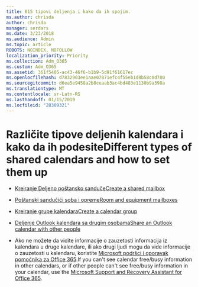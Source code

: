 ```yaml
---
title: 615 tipovi deljenja i kako da ih spojim.
ms.author: chrisda
author: chrisda
manager: serdars
ms.date: 3/23/2018
ms.audience: Admin
ms.topic: article
ROBOTS: NOINDEX, NOFOLLOW
localization_priority: Priority
ms.collection: Adm_O365
ms.custom: Adm_O365
ms.assetid: 361f5405-ac43-46f6-b1b9-5d91f61617ec
ms.openlocfilehash: d7832903ee1aae07871efc4f55eb1d8b58c0d780
ms.sourcegitcommit: d6ea5e9458a2b8ceaab3ac4bd483e1130b9a398a
ms.translationtype: MT
ms.contentlocale: sr-Latn-RS
ms.lasthandoff: 01/15/2019
ms.locfileid: "28309321"
---
```

# <a name="different-types-of-shared-calendars-and-how-to-set-them-up"></a><span data-ttu-id="43ee2-102">Različite tipove deljenih kalendara i kako da ih podesite</span><span class="sxs-lookup"><span data-stu-id="43ee2-102">Different types of shared calendars and how to set them up</span></span>

- [<span data-ttu-id="43ee2-103">Kreiranje Deljeno poštansko sanduče</span><span class="sxs-lookup"><span data-stu-id="43ee2-103">Create a shared mailbox</span></span>](https://support.office.com/article/871a246d-3acd-4bba-948e-5de8be0544c9)
    
- [<span data-ttu-id="43ee2-104">Poštanski sandučići soba i opreme</span><span class="sxs-lookup"><span data-stu-id="43ee2-104">Room and equipment mailboxes</span></span>](https://support.office.com/article/9f518a6d-1e2c-4d44-93f3-e19013a1552b)
    
- [<span data-ttu-id="43ee2-105">Kreiranje grupe kalendara</span><span class="sxs-lookup"><span data-stu-id="43ee2-105">Create a calendar group</span></span>](https://support.office.com/article/8385667b-d758-4489-a53f-f542dd01e6ff)
    
- [<span data-ttu-id="43ee2-106">Deljenje Outlook kalendara sa drugim osobama</span><span class="sxs-lookup"><span data-stu-id="43ee2-106">Share an Outlook calendar with other people</span></span>](https://support.office.com/article/353ed2c1-3ec5-449d-8c73-6931a0adab88)
    
- <span data-ttu-id="43ee2-107">Ako ne možete da vidite informacije o zauzetosti informacija iz kalendara u druge kalendare, ili ako drugi ljudi mogu da vide informacije o zauzetosti u kalendaru, koristite [Microsoft podršci i oporavak pomoćnika za Office 365](https://diagnostics.office.com/).</span><span class="sxs-lookup"><span data-stu-id="43ee2-107">If you can't see calendar free/busy information in other calendars, or if other people can't see free/busy information in your calendar, use the [Microsoft Support and Recovery Assistant for Office 365](https://diagnostics.office.com/).</span></span>
    


